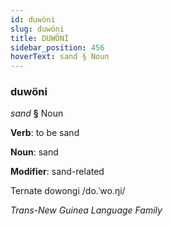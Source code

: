 ```yaml
---
id: duwöni
slug: duwöni
title: DUWÖNİ
sidebar_position: 456
hoverText: sand § Noun
---
```


### duwöni

*sand* **§** Noun

**Verb**: to be sand

**Noun**: sand

**Modifier**: sand-related

Ternate dowongi /do.ˈwo.ŋi/

*Trans-New Guinea Language Family*